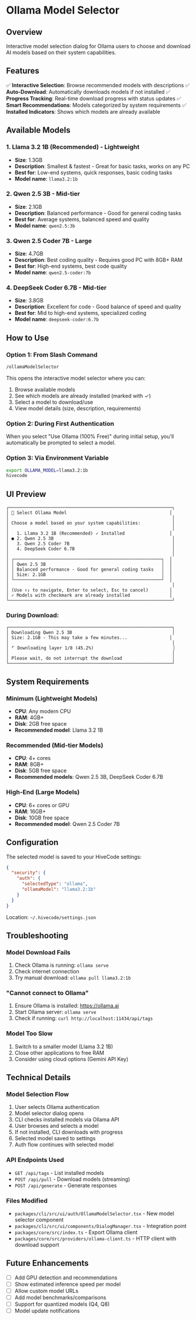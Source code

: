 # Ollama Model Selector

## Overview

Interactive model selection dialog for Ollama users to choose and download AI
models based on their system capabilities.

## Features

✅ **Interactive Selection**: Browse recommended models with descriptions ✅
**Auto-Download**: Automatically downloads models if not installed ✅ **Progress
Tracking**: Real-time download progress with status updates ✅ **Smart
Recommendations**: Models categorized by system requirements ✅ **Installed
Indicators**: Shows which models are already available

## Available Models

### 1. Llama 3.2 1B (Recommended) - Lightweight

- **Size**: 1.3GB
- **Description**: Smallest & fastest - Great for basic tasks, works on any PC
- **Best for**: Low-end systems, quick responses, basic coding tasks
- **Model name**: `llama3.2:1b`

### 2. Qwen 2.5 3B - Mid-tier

- **Size**: 2.1GB
- **Description**: Balanced performance - Good for general coding tasks
- **Best for**: Average systems, balanced speed and quality
- **Model name**: `qwen2.5:3b`

### 3. Qwen 2.5 Coder 7B - Large

- **Size**: 4.7GB
- **Description**: Best coding quality - Requires good PC with 8GB+ RAM
- **Best for**: High-end systems, best code quality
- **Model name**: `qwen2.5-coder:7b`

### 4. DeepSeek Coder 6.7B - Mid-tier

- **Size**: 3.8GB
- **Description**: Excellent for code - Good balance of speed and quality
- **Best for**: Mid to high-end systems, specialized coding
- **Model name**: `deepseek-coder:6.7b`

## How to Use

### Option 1: From Slash Command

```bash
/ollamaModelSelector
```

This opens the interactive model selector where you can:

1. Browse available models
2. See which models are already installed (marked with ✓)
3. Select a model to download/use
4. View model details (size, description, requirements)

### Option 2: During First Authentication

When you select "Use Ollama (100% Free)" during initial setup, you'll
automatically be prompted to select a model.

### Option 3: Via Environment Variable

```bash
export OLLAMA_MODEL=llama3.2:1b
hivecode
```

## UI Preview

```
┌──────────────────────────────────────────────────────────────┐
│ 🐝 Select Ollama Model                                       │
│                                                              │
│ Choose a model based on your system capabilities:            │
│                                                              │
│   1. Llama 3.2 1B (Recommended) ✓ Installed                 │
│ ● 2. Qwen 2.5 3B                                             │
│   3. Qwen 2.5 Coder 7B                                       │
│   4. DeepSeek Coder 6.7B                                     │
│                                                              │
│ ┌────────────────────────────────────────────────────────┐  │
│ │ Qwen 2.5 3B                                            │  │
│ │ Balanced performance - Good for general coding tasks   │  │
│ │ Size: 2.1GB                                            │  │
│ └────────────────────────────────────────────────────────┘  │
│                                                              │
│ (Use ↑↓ to navigate, Enter to select, Esc to cancel)        │
│ ✓ Models with checkmark are already installed               │
└──────────────────────────────────────────────────────────────┘
```

### During Download:

```
┌──────────────────────────────────────────────────────────────┐
│ Downloading Qwen 2.5 3B                                      │
│ Size: 2.1GB - This may take a few minutes...                │
│                                                              │
│ ⠋ Downloading layer 1/8 (45.2%)                              │
│                                                              │
│ Please wait, do not interrupt the download                   │
└──────────────────────────────────────────────────────────────┘
```

## System Requirements

### Minimum (Lightweight Models)

- **CPU**: Any modern CPU
- **RAM**: 4GB+
- **Disk**: 2GB free space
- **Recommended model**: Llama 3.2 1B

### Recommended (Mid-tier Models)

- **CPU**: 4+ cores
- **RAM**: 8GB+
- **Disk**: 5GB free space
- **Recommended models**: Qwen 2.5 3B, DeepSeek Coder 6.7B

### High-End (Large Models)

- **CPU**: 6+ cores or GPU
- **RAM**: 16GB+
- **Disk**: 10GB free space
- **Recommended model**: Qwen 2.5 Coder 7B

## Configuration

The selected model is saved to your HiveCode settings:

```json
{
  "security": {
    "auth": {
      "selectedType": "ollama",
      "ollamaModel": "llama3.2:1b"
    }
  }
}
```

Location: `~/.hivecode/settings.json`

## Troubleshooting

### Model Download Fails

1. Check Ollama is running: `ollama serve`
2. Check internet connection
3. Try manual download: `ollama pull llama3.2:1b`

### "Cannot connect to Ollama"

1. Ensure Ollama is installed: https://ollama.ai
2. Start Ollama server: `ollama serve`
3. Check if running: `curl http://localhost:11434/api/tags`

### Model Too Slow

1. Switch to a smaller model (Llama 3.2 1B)
2. Close other applications to free RAM
3. Consider using cloud options (Gemini API Key)

## Technical Details

### Model Selection Flow

1. User selects Ollama authentication
2. Model selector dialog opens
3. CLI checks installed models via Ollama API
4. User browses and selects a model
5. If not installed, CLI downloads with progress
6. Selected model saved to settings
7. Auth flow continues with selected model

### API Endpoints Used

- `GET /api/tags` - List installed models
- `POST /api/pull` - Download models (streaming)
- `POST /api/generate` - Generate responses

### Files Modified

- `packages/cli/src/ui/auth/OllamaModelSelector.tsx` - New model selector
  component
- `packages/cli/src/ui/components/DialogManager.tsx` - Integration point
- `packages/core/src/index.ts` - Export Ollama client
- `packages/core/src/providers/ollama-client.ts` - HTTP client with download
  support

## Future Enhancements

- [ ] Add GPU detection and recommendations
- [ ] Show estimated inference speed per model
- [ ] Allow custom model URLs
- [ ] Add model benchmarks/comparisons
- [ ] Support for quantized models (Q4, Q8)
- [ ] Model update notifications
